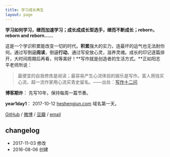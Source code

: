 ```yaml
---
title: 学习成长再生
layout: page
---
```


**学习如何学习，继而加速学习；成长成成长型选手，继而不断成长；reborn，reborn and reborn……**

这是一个学识积累能改变一切的时代。**积累**强大的实力，连最坏的运气也无法耐你何。通过写倒逼**阅读**，倒逼**行动**。通过写安放心灵，滋养灵魂。成长的印记逐篇排开，大时间周期后再看，何等美好！**写作就是创造者的生活方式。**正如阳志平老师所说：

> 最便宜的自我修炼是阅读；最容易产生心流体验的娱乐是写作。富人用钱买心流，超一流作家用心流买青史留名。——出处：[写作十二问](https://mp.weixin.qq.com/s?__biz=MzA3MzM0MjUyMQ==&mid=2652149824&idx=1&sn=b0f174f96967abf60e4f966a1456f43c&chksm=84f0b316b3873a00cdd5d0cb38d9b2cf4bebc7e52104ca1484050b12f00fedea45def9448a77&mpshare=1&scene=1&srcid=0825P6UayCCyETAkX9vfGT3p#rd)

**博客期许**：
先写10年，保持每周一篇节奏。

**year1day1**：
2017-10-12 [heshengjun.com](http://heshengjun.com/) 域名第一天。

 [GitHub](https://github.com/bigv027) / [微博](http://weibo.com/heshengjun) / [豆瓣](https://www.douban.com/people/dasheng027/) / [email](mailto:2815966@qq.com)

## changelog

- 2017-11-03 修改
- 2016-08-06 创建


